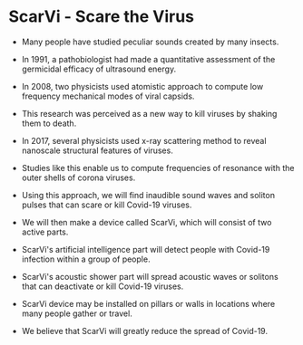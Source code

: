 # ScarVi - Scare the Virus

- Many people have studied peculiar sounds created by many insects.

- In 1991, a pathobiologist had made a quantitative assessment of the germicidal efficacy of ultrasound energy.

- In 2008, two physicists used atomistic approach to compute low frequency mechanical modes of viral capsids.

- This research was perceived as a new way to kill viruses by shaking them to death.

- In 2017, several physicists used x-ray scattering method to reveal nanoscale structural features of viruses.

- Studies like this enable us to compute frequencies of resonance with the outer shells of corona viruses.

- Using this approach, we will find inaudible sound waves and soliton pulses that can scare or kill Covid-19 viruses.

- We will then make a device called ScarVi, which will consist of two active parts.

- ScarVi's artificial intelligence part will detect people with Covid-19 infection within a group of people.

- ScarVi's acoustic shower part will spread acoustic waves or solitons that can deactivate or kill Covid-19 viruses.

- ScarVi device may be installed on pillars or walls in locations where many people gather or travel.

- We believe that ScarVi will greatly reduce the spread of Covid-19.
